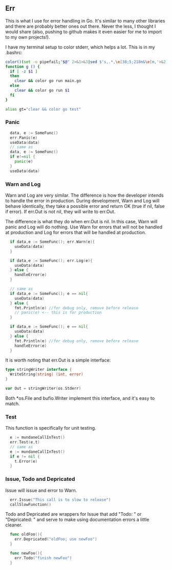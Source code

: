 ## Err
This is what I use for error handling in Go. It's similar to many other libraries and there are probably better ones out there. Never the less, I thought I would share (also, pushing to github makes it even easier for me to import to my own projects!).

I have my terminal setup to color stderr, which helps a lot. This is in my .bashrc:
```bash
color()(set -o pipefail;"$@" 2>&1>&3|sed $'s,.*,\e[38;5;218m&\e[m,'>&2)3>&1
function g () {
  if [ -z $1 ]
  then
    clear && color go run main.go
  else
    clear && color go run $1
  fi
}

alias gt="clear && color go test"
```

### Panic
```go
  data, e := SomeFunc()
  err.Panic(e)
  useData(data)
  // same as
  data, e := SomeFunc()
  if e!=nil {
    panic(e)
  }
  useData(data)
```

### Warn and Log
Warn and Log are very similar. The difference is how the developer intends to handle the error in production. During development, Warn and Log will behave identically, they take a possible error and return OK (true if nil, false if error). If err.Out is not nil, they will write to err.Out.

The difference is what they do when err.Out is nil. In this case, Warn will panic and Log will do nothing. Use Warn for errors that will not be handled at production and Log for errors that will be handled at production.

```go
  if data,e := SomeFunc(); err.Warn(e){
    useData(data)
  }

  if data,e := SomeFunc(); err.Log(e){
    useData(data)
  } else {
    handleError(e)
  }

  // same as
  if data,e := SomeFunc(); e == nil{
    useData(data)
  } else {
    fmt.Println(e) //for debug only, remove before release
    // panic(e) <-- this is for production
  }

  if data,e := SomeFunc(); e == nil{
    useData(data)
  } else {
    fmt.Println(e) //for debug only, remove before release
    handleError(e)
  }
```

It is worth noting that err.Out is a simple interface:
```go
type stringWriter interface {
  WriteString(string) (int, error)
}

var Out = stringWriter(os.Stderr)
```
Both *os.File and bufio.Writer implement this interface, and it's easy to match.

### Test
This function is specifically for unit testing.
```go
  e := mundaneCallInTest()
  err.Test(e,t)
  // same as
  e := mundaneCallInTest()
  if e != nil {
    t.Error(e)
  }
```

### Issue, Todo and Depricated
Issue will issue and error to Warn.
```go
  err.Issue("This call is to slow to release")
  callSlowFunction()
```
Todo and Depricated are wrappers for Issue that add "Todo: " or "Depricated: " and serve to make using documentation errors a little cleaner.

```go
  func oldFoo(){
    err.Depricated("oldFoo; use newFoo")
  }

  func newFoo(){
    err.Todo("finish newFoo")
  }
```